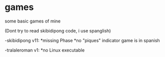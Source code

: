 # games
some basic games of mine

(Dont try to read skibidipong code, i use spanglish)

-skibidipong v11:
*missing Phase
*no "piques" indicator
game is in spanish

-tralaleroman v1: 
*no Linux executable
